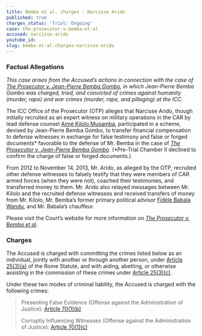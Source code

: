 ```yaml
---
title: Bemba et al. charges - Narcisse Arido
published: true
charges_status: 'Trial: Ongoing'
case: the-prosecutor-v-bemba-et-al
accused: narcisse-arido
youtube_id:
slug: bemba-et-al-charges-narcisse-arido
---
```



### Factual Allegations

*This case arises from the Accused’s actions in connection with the case of [<u>The Prosecutor v. Jean-Pierre Bemba Gombo</u>](https://www.aba-icc.org/cases/case/the-prosecutor-v-bemba/), in which Jean-Pierre Bemba Gombo was charged, tried, and convicted of crimes against humanity (murder, rape) and war crimes (murder, rape, and pillaging) at the ICC.&nbsp;*

The ICC Office of the Prosecutor (OTP) alleges that Narcisse Arido, though initially recruited as an expert witness on military operations in the CAR by lead defense counsel [Aim&eacute; Kilolo Musamba](https://www.aba-icc.org/accused/aime-kilolo-musamba/), participated in a scheme, devised by Jean-Pierre Bemba Gombo, to transfer financial compensation to defense witnesses in exchange for false testimony and false or forged documents\* favorable to the defense of Mr. Bemba in the case of [*The Prosecutor v. Jean-Pierre Bemba Gombo*](https://www.aba-icc.org/cases/case/the-prosecutor-v-bemba/). (\*Pre-Trial Chamber II declined to confirm the charge of false or forged documents.)

From 2012 to November 14, 2013, Mr. Arido, as alleged by the OTP, recruited other defense witnesses to falsely testify that they were members of CAR armed forces (when they were not), coached their testimonies, and transferred money to them. Mr. Arido also relayed messages between Mr. Kilolo and the recruited defense witnesses and received transfers of money from Mr. Kilolo, Mr. Bemba’s former primary political advisor [Fid&egrave;le Babala Wandu](https://www.aba-icc.org/accused/fid-le-babala-wandu/), and Mr. Babala’s chauffeur.&nbsp;

Please visit the Court’s website for more information on [*The Prosecutor v. Bemba et al*](https://www.icc-cpi.int/car/Bemba-et-al).

### Charges

The Accused is charged with committing the crimes listed below as an individual, jointly with another or through another person, under&nbsp;[Article 25(3)(a)](http://www.casematrixnetwork.org/case-m/klamberg-commentary/rome-statute/#c1198) of the Rome Statute, and with aiding, abetting, or otherwise assisting in the commission of these crimes under&nbsp;[Article 25(3)(c)](http://www.casematrixnetwork.org/case-m/klamberg-commentary/rome-statute/#c1198).

Under these two modes of criminal liability, the Accused is charged with the following crimes:

> Presenting False Evidence (Offense against the Administration of Justice): [Article 70(1)(b)](http://www.casematrixnetwork.org/case-m/klamberg-commentary/rome-statute/#c1243)
>
>
> Corruptly Influencing Witnesses (Offense against the Administration of Justice):&nbsp;[Article 70(1)(c)](http://www.casematrixnetwork.org/case-m/klamberg-commentary/rome-statute/#c1243)